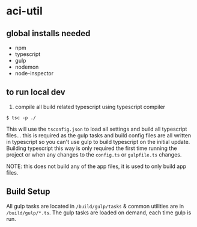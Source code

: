 # aci-util

## global installs needed

- npm
- typescript
- gulp
- nodemon
- node-inspector

## to run local dev

1. compile all build related typescript using typescript compiler

  ```
  $ tsc -p ./
  ```
  
  This will use the `tsconfig.json` to load all settings and build all typescript files... this is required as the gulp tasks and build config files are all written in typescript so you can't use gulp to build typescript on the initial update. Building typescript this way is only required the first time running the project or when any changes to the `config.ts` or `gulpfile.ts` changes.
  
  NOTE: this does not build any of the app files, it is used to only build app files.

## Build Setup
All gulp tasks are located in `/build/gulp/tasks` & common utilities are in `/build/gulp/*.ts`. The gulp tasks are loaded on demand, each time gulp is run.
